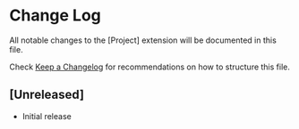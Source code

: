 # Change Log

All notable changes to the [Project] extension will be documented in this file.

Check [Keep a Changelog](http://keepachangelog.com/) for recommendations on how to structure this file.

## [Unreleased]

- Initial release
